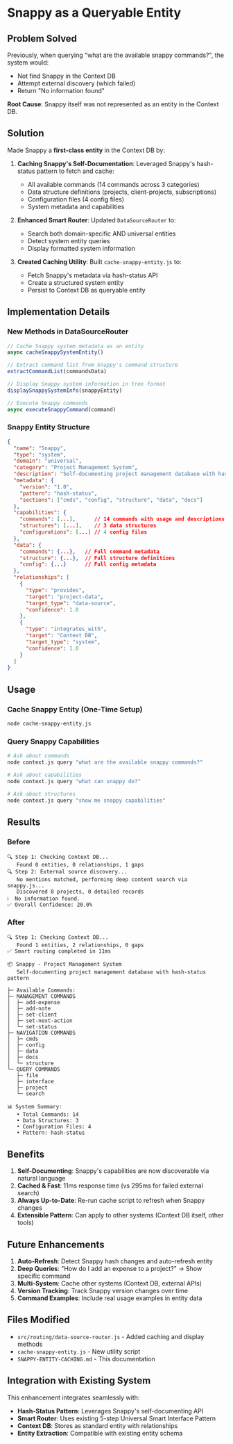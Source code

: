 # Snappy as a Queryable Entity

## Problem Solved

Previously, when querying "what are the available snappy commands?", the system would:
- Not find Snappy in the Context DB
- Attempt external discovery (which failed)
- Return "No information found"

**Root Cause**: Snappy itself was not represented as an entity in the Context DB.

## Solution

Made Snappy a **first-class entity** in the Context DB by:

1. **Caching Snappy's Self-Documentation**: Leveraged Snappy's hash-status pattern to fetch and cache:
   - All available commands (14 commands across 3 categories)
   - Data structure definitions (projects, client-projects, subscriptions)
   - Configuration files (4 config files)
   - System metadata and capabilities

2. **Enhanced Smart Router**: Updated `DataSourceRouter` to:
   - Search both domain-specific AND universal entities
   - Detect system entity queries
   - Display formatted system information

3. **Created Caching Utility**: Built `cache-snappy-entity.js` to:
   - Fetch Snappy's metadata via hash-status API
   - Create a structured system entity
   - Persist to Context DB as queryable entity

## Implementation Details

### New Methods in DataSourceRouter

```javascript
// Cache Snappy system metadata as an entity
async cacheSnappySystemEntity()

// Extract command list from Snappy's command structure
extractCommandList(commandsData)

// Display Snappy system information in tree format
displaySnappySystemInfo(snappyEntity)

// Execute Snappy commands
async executeSnappyCommand(command)
```

### Snappy Entity Structure

```json
{
  "name": "Snappy",
  "type": "system",
  "domain": "universal",
  "category": "Project Management System",
  "description": "Self-documenting project management database with hash-status pattern",
  "metadata": {
    "version": "1.0",
    "pattern": "hash-status",
    "sections": ["cmds", "config", "structure", "data", "docs"]
  },
  "capabilities": {
    "commands": [...],      // 14 commands with usage and descriptions
    "structures": [...],    // 3 data structures
    "configurations": [...] // 4 config files
  },
  "data": {
    "commands": {...},   // Full command metadata
    "structure": {...},  // Full structure definitions
    "config": {...}      // Full config metadata
  },
  "relationships": [
    {
      "type": "provides",
      "target": "project-data",
      "target_type": "data-source",
      "confidence": 1.0
    },
    {
      "type": "integrates_with",
      "target": "Context DB",
      "target_type": "system",
      "confidence": 1.0
    }
  ]
}
```

## Usage

### Cache Snappy Entity (One-Time Setup)

```bash
node cache-snappy-entity.js
```

### Query Snappy Capabilities

```bash
# Ask about commands
node context.js query "what are the available snappy commands?"

# Ask about capabilities
node context.js query "what can snappy do?"

# Ask about structures
node context.js query "show me snappy capabilities"
```

## Results

### Before
```
🔍 Step 1: Checking Context DB...
   Found 0 entities, 0 relationships, 1 gaps
🔍 Step 2: External source discovery...
   No mentions matched, performing deep content search via snappy.js...
   Discovered 0 projects, 0 detailed records
ℹ️  No information found.
✅ Overall Confidence: 20.0%
```

### After
```
🔍 Step 1: Checking Context DB...
   Found 1 entities, 2 relationships, 0 gaps
✅ Smart routing completed in 11ms

📦 Snappy - Project Management System
   Self-documenting project management database with hash-status pattern

├─ Available Commands:
├─ MANAGEMENT COMMANDS
│  ├─ add-expense
│  ├─ add-note
│  ├─ set-client
│  ├─ set-next-action
│  └─ set-status
├─ NAVIGATION COMMANDS
│  ├─ cmds
│  ├─ config
│  ├─ data
│  ├─ docs
│  └─ structure
└─ QUERY COMMANDS
   ├─ file
   ├─ interface
   ├─ project
   └─ search

📊 System Summary:
   • Total Commands: 14
   • Data Structures: 3
   • Configuration Files: 4
   • Pattern: hash-status
```

## Benefits

1. **Self-Documenting**: Snappy's capabilities are now discoverable via natural language
2. **Cached & Fast**: 11ms response time (vs 295ms for failed external search)
3. **Always Up-to-Date**: Re-run cache script to refresh when Snappy changes
4. **Extensible Pattern**: Can apply to other systems (Context DB itself, other tools)

## Future Enhancements

1. **Auto-Refresh**: Detect Snappy hash changes and auto-refresh entity
2. **Deep Queries**: "How do I add an expense to a project?" → Show specific command
3. **Multi-System**: Cache other systems (Context DB, external APIs)
4. **Version Tracking**: Track Snappy version changes over time
5. **Command Examples**: Include real usage examples in entity data

## Files Modified

- `src/routing/data-source-router.js` - Added caching and display methods
- `cache-snappy-entity.js` - New utility script
- `SNAPPY-ENTITY-CACHING.md` - This documentation

## Integration with Existing System

This enhancement integrates seamlessly with:
- **Hash-Status Pattern**: Leverages Snappy's self-documenting API
- **Smart Router**: Uses existing 5-step Universal Smart Interface Pattern
- **Context DB**: Stores as standard entity with relationships
- **Entity Extraction**: Compatible with existing entity schema
